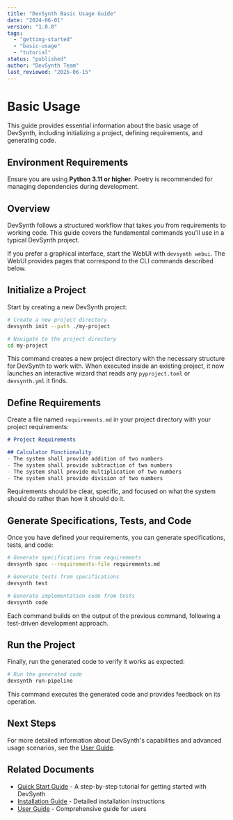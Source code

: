 ```yaml
---
title: "DevSynth Basic Usage Guide"
date: "2024-06-01"
version: "1.0.0"
tags:
  - "getting-started"
  - "basic-usage"
  - "tutorial"
status: "published"
author: "DevSynth Team"
last_reviewed: "2025-06-15"
---
```


# Basic Usage

This guide provides essential information about the basic usage of DevSynth, including initializing a project, defining requirements, and generating code.

## Environment Requirements

Ensure you are using **Python 3.11 or higher**. Poetry is recommended for managing dependencies during development.

## Overview

DevSynth follows a structured workflow that takes you from requirements to working code. This guide covers the fundamental commands you'll use in a typical DevSynth project.

If you prefer a graphical interface, start the WebUI with `devsynth webui`. The WebUI provides pages that correspond to the CLI commands described below.

## Initialize a Project

Start by creating a new DevSynth project:

```bash
# Create a new project directory
devsynth init --path ./my-project

# Navigate to the project directory
cd my-project
```

This command creates a new project directory with the necessary structure for DevSynth to work with. When executed inside an existing project, it now launches an interactive wizard that reads any `pyproject.toml` or `devsynth.yml` it finds.

## Define Requirements

Create a file named `requirements.md` in your project directory with your project requirements:

```markdown
# Project Requirements

## Calculator Functionality
- The system shall provide addition of two numbers
- The system shall provide subtraction of two numbers
- The system shall provide multiplication of two numbers
- The system shall provide division of two numbers
```

Requirements should be clear, specific, and focused on what the system should do rather than how it should do it.

## Generate Specifications, Tests, and Code

Once you have defined your requirements, you can generate specifications, tests, and code:

```bash
# Generate specifications from requirements
devsynth spec --requirements-file requirements.md

# Generate tests from specifications
devsynth test

# Generate implementation code from tests
devsynth code
```

Each command builds on the output of the previous command, following a test-driven development approach.

## Run the Project

Finally, run the generated code to verify it works as expected:

```bash
# Run the generated code
devsynth run-pipeline
```

This command executes the generated code and provides feedback on its operation.

## Next Steps

For more detailed information about DevSynth's capabilities and advanced usage scenarios, see the [User Guide](../user_guides/user_guide.md).

## Related Documents

- [Quick Start Guide](quick_start_guide.md) - A step-by-step tutorial for getting started with DevSynth
- [Installation Guide](installation.md) - Detailed installation instructions
- [User Guide](../user_guides/user_guide.md) - Comprehensive guide for users
